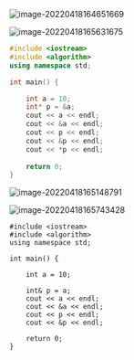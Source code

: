 ![image-20220418164651669](C:\Users\hzd\AppData\Roaming\Typora\typora-user-images\image-20220418164651669.png)

![image-20220418165631675](C:\Users\hzd\AppData\Roaming\Typora\typora-user-images\image-20220418165631675.png)

```cpp
#include <iostream>
#include <algorithm>
using namespace std;

int main() {

	int a = 10;
	int* p = &a;
	cout << a << endl;
	cout << &a << endl;
	cout << p << endl;
	cout << &p << endl;
	cout << *p << endl;
	
	return 0;
}
```



![image-20220418165148791](C:\Users\hzd\AppData\Roaming\Typora\typora-user-images\image-20220418165148791.png)

![image-20220418165743428](C:\Users\hzd\AppData\Roaming\Typora\typora-user-images\image-20220418165743428.png)

```
#include <iostream>
#include <algorithm>
using namespace std;

int main() {

	int a = 10;

	int& p = a;
	cout << a << endl;
	cout << &a << endl;
	cout << p << endl;
	cout << &p << endl;

	return 0;
}
```

